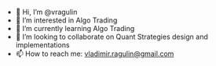 - 👋 Hi, I’m @vragulin
- 👀 I’m interested in Algo Trading
- 🌱 I’m currently learning Algo Trading
- 💞️ I’m looking to collaborate on Quant Strategies design and implementations
- 📫 How to reach me: vladimir.ragulin@gmail.com

<!---
vragulin/vragulin is a ✨ special ✨ repository because its `README.md` (this file) appears on your GitHub profile.
You can click the Preview link to take a look at your changes.
--->

